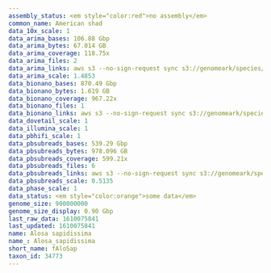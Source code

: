```yaml
---
assembly_status: <em style="color:red">no assembly</em>
common_name: American shad
data_10x_scale: 1
data_arima_bases: 106.88 Gbp
data_arima_bytes: 67.014 GB
data_arima_coverage: 118.75x
data_arima_files: 2
data_arima_links: aws s3 --no-sign-request sync s3://genomeark/species/Alosa_sapidissima/fAloSap1/genomic_data/arima/ .<br>
data_arima_scale: 1.4853
data_bionano_bases: 870.49 Gbp
data_bionano_bytes: 1.619 GB
data_bionano_coverage: 967.22x
data_bionano_files: 1
data_bionano_links: aws s3 --no-sign-request sync s3://genomeark/species/Alosa_sapidissima/fAloSap1/genomic_data/bionano/ .<br>
data_dovetail_scale: 1
data_illumina_scale: 1
data_pbhifi_scale: 1
data_pbsubreads_bases: 539.29 Gbp
data_pbsubreads_bytes: 978.096 GB
data_pbsubreads_coverage: 599.21x
data_pbsubreads_files: 6
data_pbsubreads_links: aws s3 --no-sign-request sync s3://genomeark/species/Alosa_sapidissima/fAloSap1/genomic_data/pacbio/ . --exclude "*ccs*bam*"<br>
data_pbsubreads_scale: 0.5135
data_phase_scale: 1
data_status: <em style="color:orange">some data</em>
genome_size: 900000000
genome_size_display: 0.90 Gbp
last_raw_data: 1610075841
last_updated: 1610075841
name: Alosa sapidissima
name_: Alosa_sapidissima
short_name: fAloSap
taxon_id: 34773
---
```

